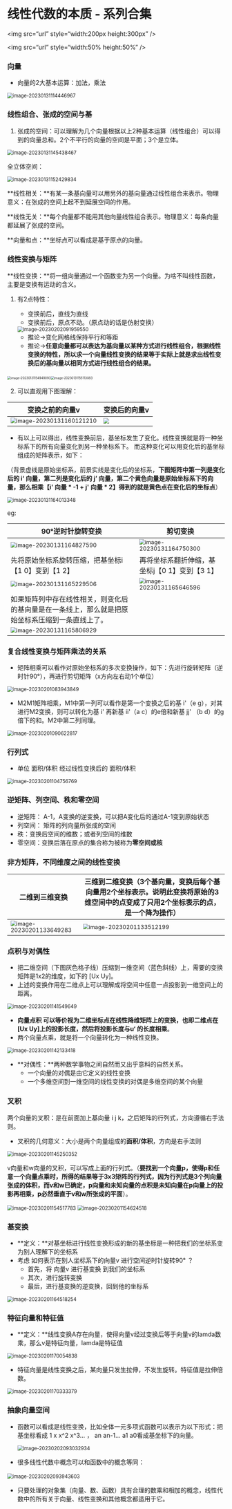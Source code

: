 

# 线性代数的本质 - 系列合集

<img src=“url” style=“width:200px height:300px” />

<img src=“url” style=“width:50% height:50%” />



### 向量

- 向量的2大基本运算：加法，乘法

<img src="..\images\image-20230131114446967.png" alt="image-20230131114446967" style="zoom:80%;" />



### 线性组合、张成的空间与基

1. 张成的空间：可以理解为几个向量根据以上2种基本运算（线性组合）可以得到的向量总和。2个不平行的向量的空间是平面；3个是立体。

<img src="..\images\image-20230131145438467.png" alt="image-20230131145438467" style="zoom:80%;" />

全立体空间：

<img src="..\images\image-20230131152429834.png" alt="image-20230131152429834" style="zoom:80%;" />

**线性相关：**有某一条基向量可以用另外的基向量通过线性组合来表示。物理意义：在张成的空间上起不到延展空间的作用。

**线性无关：**每个向量都不能用其他向量线性组合表示。物理意义：每条向量都延展了张成的空间。

**向量和点：**坐标点可以看成是基于原点的向量。



### 线性变换与矩阵

**线性变换：**将一组向量通过一个函数变为另一个向量。为啥不叫线性函数，主要是变换有运动的含义。

1. 有2点特性：
   - 变换前后，直线为直线
   - 变换前后，原点不动。（原点动的话是仿射变换）
   
   <img src="..\images\image-20230202091959550.png" alt="image-20230202091959550" style="zoom:80%;" />
   
   - 推论→变化网格线保持平行和等距
   - 推论→**任意向量都可以表达为基向量以某种方式进行线性组合，根据线性变换的特性，所以求一个向量线性变换的结果等于实际上就是求出线性变换后的基向量以相同方式进行线性组合的结果。**

​      <img src="..\images\image-20230131154949093.png" alt="image-20230131154949093" style="zoom: 50%;" /><img src="..\images\image-20230131155113083.png" alt="image-20230131155113083" style="zoom: 50%;" />

2. 可以直观用下图理解：

| 变换之前的向量v                                              | 变换后的向量v                                                |
| ------------------------------------------------------------ | ------------------------------------------------------------ |
| <img src="..\images\image-20230131160121210.png" alt="image-20230131160121210" style="zoom: 80%;" /> | <img src="..\images\image-20230131160025410.png" alt="	" style="zoom: 80%;" /> |

- 有以上可以得出，线性变换前后，基坐标发生了变化。线性变换就是将一种坐标系下的所有向量变化到另一种坐标系下。 而这种变化可以用变化后的基坐标组成的矩阵表示，如下：

（背景虚线是原始坐标系，前景实线是变化后的坐标系，**下图矩阵中第一列是变化后的 i‘ 向量，第二列是变化后的 j’ 向量，第二个黄色向量是原始坐标系下的向量，那么相乘【i' 向量 * -1 + j' 向量 * 2】得到的就是黄色点在变化后的坐标点**）

<img src="..\images\image-20230131164013348.png" alt="image-20230131164013348" style="zoom:80%;" />

eg:

| 90°逆时针旋转变换                                            | 剪切变换                                                     |
| ------------------------------------------------------------ | ------------------------------------------------------------ |
| <img src="..\images\image-20230131164827590.png" alt="image-20230131164827590" style="zoom:80%;" /> | <img src="..\images\image-20230131164750300.png" alt="image-20230131164750300" style="zoom:80%;" /> |
| 先将原始坐标系旋转压缩，把基坐标i【1 0】变到【1 2】          | 再将坐标系翻折伸缩，基坐标j【0 1】变到【3 1】                |
| <img src="..\images\image-20230131165229506.png" alt="image-20230131165229506" style="zoom:80%;" /> | <img src="..\images\image-20230131165646596.png" alt="image-20230131165646596" style="zoom:80%;" /> |
| 如果矩阵列中存在线性相关，则变化后的基向量是在一条线上，那么就是把原始坐标系压缩到一条直线上了。 |                                                              |
| <img src="..\images\image-20230131165806929.png" alt="image-20230131165806929" style="zoom:80%;" /> |                                                              |



### 复合线性变换与矩阵乘法的关系

- 矩阵相乘可以看作对原始坐标系的多次变换操作，如下：先进行旋转矩阵（逆时针90°），再进行剪切矩阵（x方向左右动1个单位）

<img src="..\images\image-20230201083943849.png" alt="image-20230201083943849" style="zoom:80%;" />

- M2M1矩阵相乘，M1中第一列可以看作是第一个变换之后的基 i'（e g），对其进行M2变换，则可以转化为基 i' 再新基 ii'（a c）的e倍和新基 jj' （b d）的g倍下的和。M2中第二列同理。

<img src="..\images\image-20230201090622817.png" alt="image-20230201090622817" style="zoom:80%;" />



### 行列式

- 单位 面积/体积 经过线性变换后的 面积/体积

<img src="..\images\image-20230201104756769.png" alt="image-20230201104756769" style="zoom:80%;" />



### 逆矩阵、列空间、秩和零空间

- 逆矩阵： A-1，A变换的逆变换，可以把A变化后的通过A-1变到原始状态	
- 列空间： 矩阵的列向量所张成的空间
- 秩：变换后空间的维数；或者列空间的维数
- 零空间：变换后落在原点的集合称为被称为**零空间或核**



### 非方矩阵，不同维度之间的线性变换

| 二维到三维变换                                               | 三维到二维变换（3个基向量，变换后每个基向量用2个坐标表示。说明此变换将原始的3维空间中的点变成了只用2个坐标表示的点，是一个降为操作） |
| ------------------------------------------------------------ | ------------------------------------------------------------ |
| <img src="..\images\image-20230201133649283.png" alt="image-20230201133649283" style="zoom:80%;" /> | <img src="..\images\image-20230201133512199.png" alt="image-20230201133512199" style="zoom:80%;" /> |



### 点积与对偶性

- 把二维空间（下图灰色格子线）压缩到一维空间（蓝色斜线）上，需要的变换矩阵是1x2的维度，如下的 [Ux Uy]。
- 上述的变换作用在二维点上可以理解成将空间中任意一点投影到一维空间上的距离。

<img src="..\images\image-20230201141549649.png" alt="image-20230201141549649" style="zoom: 80%;" />

- **向量点积 可以等价视为二维坐标点在线性降维矩阵上的变换，也即二维点在 [Ux Uy]上的投影长度，然后将投影长度与u‘ 的长度相乘**。
- 两个向量点乘，就是将一个向量转化为一种线性变换。

<img src="..\images\image-20230201142133418.png" alt="image-20230201142133418" style="zoom: 80%;" />

- **对偶性：**两种数学事物之间自然而又出乎意料的自然关系。
  - 一个向量的对偶是由它定义的线性变换
  - 一个多维空间到一维空间的线性变换的对偶是多维空间的某个向量



### 叉积

两个向量的叉积：是在前面加上基向量 i j k，之后矩阵的行列式，方向遵循右手法则。

- 叉积的几何意义：大小是两个向量组成的**面积/体积**，方向是右手法则 	

<img src="..\images\image-20230201145250352.png" alt="image-20230201145250352" style="zoom:80%;" />

v向量和w向量的叉积，可以写成上面的行列式。（**要找到一个向量p，使得p和任意一个向量点乘时，所得的结果等于3x3矩阵的行列式，因为行列式是3个列向量张成的体积，而v和w已确定，p向量和未知向量的点积是未知向量在p向量上的投影再相乘，p必然垂直于v和w所张成的平面**）。	 

<img src="..\images\image-20230201154517783.png" alt="image-20230201154517783" style="zoom:80%;" />

<img src="..\images\image-20230201154624518.png" alt="image-20230201154624518" style="zoom:80%;" />



### 基变换

- **定义：**对基坐标进行线性变换形成的新的基坐标是一种把我们的坐标系变为别人理解下的坐标系
- 考虑 如何表示在别人坐标系下的向量v 进行空间逆时针旋转90° ？
  - 首先，将 向量v 进行基变换 到我们的坐标系
  - 其次，进行旋转变换
  - 最后，进行基变换的逆变换，回到他的坐标系

<img src="..\images\image-20230201164518254.png" alt="image-20230201164518254" style="zoom:80%;" />



### 特征向量和特征值

- **定义：**线性变换A存在向量，使得向量v经过变换后等于向量v的lamda数乘，那么v是特征向量，lamda是特征值

<img src="..\images\image-20230201170054838.png" alt="image-20230201170054838" style="zoom:80%;" />

- 特征向量是线性变换之后，某向量只发生拉伸，不发生旋转。特征值是拉伸倍数。

<img src="..\images\image-20230201170333379.png" alt="image-20230201170333379" style="zoom:80%;" />



### 抽象向量空间

- 函数可以看成是线性变换，比如全体一元多项式函数可以表示为以下形式：把基坐标看成 1 x x^2 x^3... ， an an-1... a1 a0看成基坐标下的向量。 

   <img src="..\images\image-20230202093032934.png" alt="image-20230202093032934" style="zoom:80%;" />

- 很多线性代数中概念可以和函数中的概念等同：

​		 <img src="..\images\image-20230202093943603.png" alt="image-20230202093943603" style="zoom:80%;" />

- 只要处理的对象集（向量、数、函数）具有合理的数乘和相加的概念，线性代数中的所有关于向量、线性变换和其他概念都适用于它。

